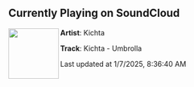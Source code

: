 ## Currently Playing on SoundCloud

[<img align="left" width="100" src="https://i1.sndcdn.com/artworks-VbhxrERcOxkTWNBy-pJtAyg-t500x500.jpg">](https://soundcloud.com/kichta-music/kichta-umbrolla)

**Artist**: Kichta 

**Track**: Kichta - Umbrolla

Last updated at 1/7/2025, 8:36:40 AM
